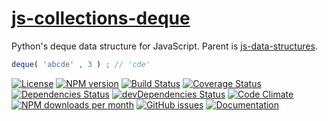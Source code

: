 [js-collections-deque](http://aureooms.github.io/js-collections-deque)
==

Python's deque data structure for JavaScript. Parent is
[js-data-structures](https://github.com/aureooms/js-data-structures).

```js
deque( 'abcde' , 3 ) ; // 'cde'
```

[![License](https://img.shields.io/github/license/aureooms/js-collections-deque.svg?style=flat)](https://raw.githubusercontent.com/aureooms/js-collections-deque/master/LICENSE)
[![NPM version](https://img.shields.io/npm/v/@aureooms/js-collections-deque.svg?style=flat)](https://www.npmjs.org/package/@aureooms/js-collections-deque)
[![Build Status](https://img.shields.io/travis/aureooms/js-collections-deque.svg?style=flat)](https://travis-ci.org/aureooms/js-collections-deque)
[![Coverage Status](https://img.shields.io/coveralls/aureooms/js-collections-deque.svg?style=flat)](https://coveralls.io/r/aureooms/js-collections-deque)
[![Dependencies Status](https://img.shields.io/david/aureooms/js-collections-deque.svg?style=flat)](https://david-dm.org/aureooms/js-collections-deque#info=dependencies)
[![devDependencies Status](https://img.shields.io/david/dev/aureooms/js-collections-deque.svg?style=flat)](https://david-dm.org/aureooms/js-collections-deque#info=devDependencies)
[![Code Climate](https://img.shields.io/codeclimate/github/aureooms/js-collections-deque.svg?style=flat)](https://codeclimate.com/github/aureooms/js-collections-deque)
[![NPM downloads per month](https://img.shields.io/npm/dm/@aureooms/js-collections-deque.svg?style=flat)](https://www.npmjs.org/package/@aureooms/js-collections-deque)
[![GitHub issues](https://img.shields.io/github/issues/aureooms/js-collections-deque.svg?style=flat)](https://github.com/aureooms/js-collections-deque/issues)
[![Documentation](https://aureooms.github.io/js-collections-deque/badge.svg)](https://aureooms.github.io/js-collections-deque/source.html)
